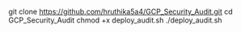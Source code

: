 git clone https://github.com/hruthika5a4/GCP_Security_Audit.git
cd GCP_Security_Audit
chmod +x deploy_audit.sh
./deploy_audit.sh
